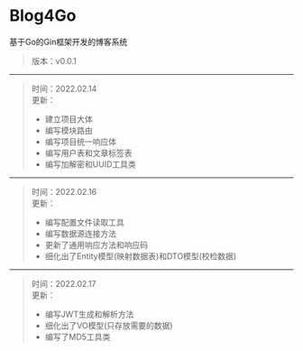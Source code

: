 # Blog4Go
基于Go的Gin框架开发的博客系统
>版本：v0.0.1  
---
>时间：2022.02.14  
>更新：
>* 建立项目大体 
>* 编写模块路由
>* 编写项目统一响应体 
>* 编写用户表和文章标签表
>* 编写加解密和UUID工具类
---
>时间：2022.02.16  
>更新：
>* 编写配置文件读取工具 
>* 编写数据源连接方法
>* 更新了通用响应方法和响应码
>* 细化出了Entity模型(映射数据表)和DTO模型(校检数据)
---
>时间：2022.02.17  
>更新：
>* 编写JWT生成和解析方法 
>* 细化出了VO模型(只存放需要的数据)
>* 编写了MD5工具类